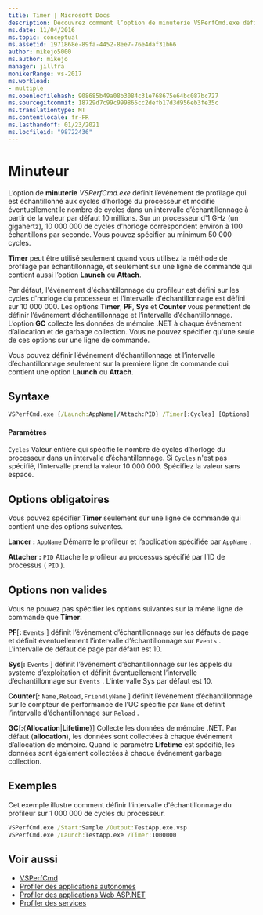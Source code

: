 ```yaml
---
title: Timer | Microsoft Docs
description: Découvrez comment l’option de minuterie VSPerfCmd.exe définit l’événement de profilage qui est échantillonné aux cycles d’horloge du processeur.
ms.date: 11/04/2016
ms.topic: conceptual
ms.assetid: 1971868e-89fa-4452-8ee7-76e4daf31b66
author: mikejo5000
ms.author: mikejo
manager: jillfra
monikerRange: vs-2017
ms.workload:
- multiple
ms.openlocfilehash: 908685b49a08b3084c31e768675e64bc087bc727
ms.sourcegitcommit: 18729d7c99c999865cc2defb17d3d956eb3fe35c
ms.translationtype: MT
ms.contentlocale: fr-FR
ms.lasthandoff: 01/23/2021
ms.locfileid: "98722436"
---
```

# <a name="timer"></a>Minuteur
L’option de **minuterie** *VSPerfCmd.exe* définit l’événement de profilage qui est échantillonné aux cycles d’horloge du processeur et modifie éventuellement le nombre de cycles dans un intervalle d’échantillonnage à partir de la valeur par défaut 10 millions. Sur un processeur d'1 GHz (un gigahertz), 10 000 000 de cycles d'horloge correspondent environ à 100 échantillons par seconde. Vous pouvez spécifier au minimum 50 000 cycles.

 **Timer** peut être utilisé seulement quand vous utilisez la méthode de profilage par échantillonnage, et seulement sur une ligne de commande qui contient aussi l’option **Launch** ou **Attach**.

 Par défaut, l'événement d'échantillonnage du profileur est défini sur les cycles d'horloge du processeur et l'intervalle d'échantillonnage est défini sur 10 000 000. Les options **Timer**, **PF**, **Sys** et **Counter** vous permettent de définir l’événement d’échantillonnage et l’intervalle d’échantillonnage. L’option **GC** collecte les données de mémoire .NET à chaque événement d’allocation et de garbage collection. Vous ne pouvez spécifier qu'une seule de ces options sur une ligne de commande.

 Vous pouvez définir l’événement d’échantillonnage et l’intervalle d’échantillonnage seulement sur la première ligne de commande qui contient une option **Launch** ou **Attach**.

## <a name="syntax"></a>Syntaxe

```cmd
VSPerfCmd.exe {/Launch:AppName|/Attach:PID} /Timer[:Cycles] [Options]
```

#### <a name="parameters"></a>Paramètres
 `Cycles` Valeur entière qui spécifie le nombre de cycles d’horloge du processeur dans un intervalle d’échantillonnage. Si `Cycles` n'est pas spécifié, l'intervalle prend la valeur 10 000 000. Spécifiez la valeur sans espace.

## <a name="required-options"></a>Options obligatoires
 Vous pouvez spécifier **Timer** seulement sur une ligne de commande qui contient une des options suivantes.

 **Lancer :** `AppName` Démarre le profileur et l’application spécifiée par `AppName` .

 **Attacher :** `PID` Attache le profileur au processus spécifié par l’ID de processus ( `PID` ).

## <a name="invalid-options"></a>Options non valides
 Vous ne pouvez pas spécifier les options suivantes sur la même ligne de commande que **Timer**.

 **PF**[**:** `Events` ] définit l’événement d’échantillonnage sur les défauts de page et définit éventuellement l’intervalle d’échantillonnage sur `Events` . L'intervalle de défaut de page par défaut est 10.

 **Sys**[**:** `Events` ] définit l’événement d’échantillonnage sur les appels du système d’exploitation et définit éventuellement l’intervalle d’échantillonnage sur `Events` . L'intervalle Sys par défaut est 10.

 **Counter**[**:** `Name,Reload,FriendlyName` ] définit l’événement d’échantillonnage sur le compteur de performance de l’UC spécifié par `Name` et définit l’intervalle d’échantillonnage sur `Reload` .

 **GC**[**:**{**Allocation**&#124;**Lifetime**}] Collecte les données de mémoire .NET. Par défaut (**allocation**), les données sont collectées à chaque événement d’allocation de mémoire. Quand le paramètre **Lifetime** est spécifié, les données sont également collectées à chaque événement garbage collection.

## <a name="example"></a>Exemples
 Cet exemple illustre comment définir l'intervalle d'échantillonnage du profileur sur 1 000 000 de cycles du processeur.

```cmd
VSPerfCmd.exe /Start:Sample /Output:TestApp.exe.vsp
VSPerfCmd.exe /Launch:TestApp.exe /Timer:1000000
```

## <a name="see-also"></a>Voir aussi
- [VSPerfCmd](../profiling/vsperfcmd.md)
- [Profiler des applications autonomes](../profiling/command-line-profiling-of-stand-alone-applications.md)
- [Profiler des applications Web ASP.NET](../profiling/command-line-profiling-of-aspnet-web-applications.md)
- [Profiler des services](../profiling/command-line-profiling-of-services.md)
